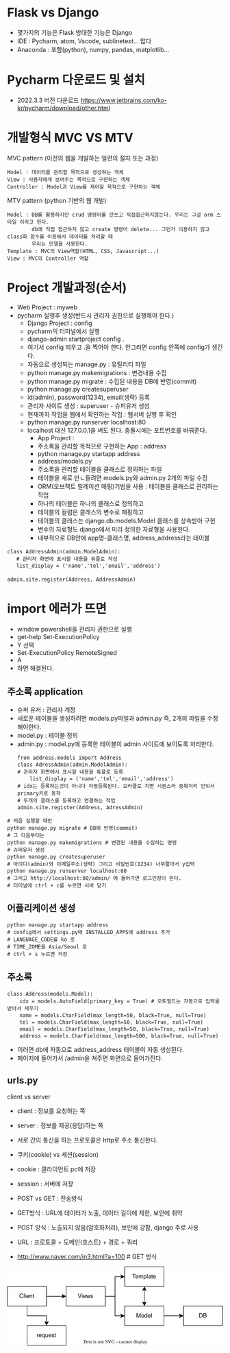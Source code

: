 # Flask vs Django
- 몇가지의 기능은 Flask 방대한 기능은 Django
- IDE : Pycharm, atom, Vscode, sublinetext... 많다
- Anaconda : 포함(python), numpy, pandas, matplotlib...

# Pycharm 다운로드 및 설치
- 2022.3.3 버전 다운로드
https://www.jetbrains.com/ko-kr/pycharm/download/other.html

# 개발형식 MVC  VS  MTV

MVC pattern (이전의 웹을 개발하는 일련의 절차 또는 과정)
```
Model : 데이터를 관리할 목적으로 생성하는 객체
View : 사용자에게 보여주는 목적으로 구현하는 객체
Controller : Model과 View를 제어할 목적으로 구현하는 객체
```

MTV pattern (python 기반의 웹 개발)
```
Model : DB를 활용하지만 crud 명령어를 안쓰고 직접접근하지않는다. 우리는 그걸 orm 스타일 이라고 한다.
        db에 직접 접근하지 않고 create 명령어 delete... 그런거 이용하지 않고 class화 함수를 이용해서 데이터를 처리할 때
        우리는 모델을 사용한다.
Template : MVC의 View역할(HTML, CSS, Javascript...)
View : MVC의 Controller 역할
```
# Project 개발과정(순서)
- Web Project : myweb
- pycharm 실행후 생성(반드시 관리자 권한으로 실행해야 한다.)
  + Django Project : config
  + pycharm의 터미널에서 실행
  + django-admin  startproject config .
  + 여기서 config 띄우고 .을 찍어야 한다. 안그러면 config 안쪽에 config가 생긴다.
  + 자동으로 생성되는 manage.py : 유틸리티 파일
  + python manage.py makemigrations : 변경내용 수집
  + python manage.py migrate : 수집된 내용을 DB에 반영(commit)
  + python manage.py createsuperuser
  + id(admin), password(1234), email(생략) 등록
  + 관리자 사이트 생성 : superuser - 슈퍼유저 생성
  + 현재까지 작업을 웹에서 확인하는 작업 : 웹서버 실행 후 확인
  + python manage.py runserver localhost:80
  + localhost 대신 127.0.0.1을 써도 된다. 충돌시에는 포트번호를 바꿔준다. 
     * App Project :
     * 주소록을 관리할 목적으로 구현하는 App : address
     * python manage.py startapp address
     * address/models.py
     * 주소록을 관리할 테이블을  클래스로 정의하는 파일
     * 테이블을 새로 만ㄴ들려면 models.py와 admin.py 2개의 파일 수정
     * ORM(오브젝트 릴레이션 매핑)기법을 사용 : 테이블을 클래스로 관리하는 작업
     * 하나의 테이블은 하나의 클래스로 정의하고
     * 테이블의 컬럼은 클래스의 변수로 매핑하고
     * 테이블의 클래스는 django.db.models.Model 클래스를 상속받아 구현
     * 변수의 자료형도 django에서 미리 정의한 자료형을 사용한다.
     * 내부적으로 DB안에 app명-클래스명, address_address라는 테이블
 ```
class AddressAdmin(admin.ModelAdmin):
    # 관리자 화면에 표시할 내용을 튜플로 작성
    list_display = ('name','tel','email','address')

admin.site.register(Address, AddressAdmin)
 ```
# import 에러가 뜨면 
- window powershell을 관리자 권한으로 실행
- get-help Set-ExecutionPolicy
- Y 선택
- Set-ExecutionPolicy RemoteSigned
- A
- 하면 해결된다.

## 주소록 application
- 슈퍼 유저 : 관리자 계정
- 새로운 테이블을 생성하려면 models.py파일과 admin.py 즉, 2개의 파일을 수정해야한다.
- model.py : 테이블 정의
- admin.py : model.py에 등록한 테이블이 admin 사이트에 보이도록 처리한다.
  ```
  from address.models import Address
  class AdressAdmin(admin.ModelAdmin):
  # 관리자 화면에서 표시할 내용을 튜플로 등록
      list_display = ('name','tel','email','address')
  # idx는 등록하는것이 아니다 자동등록된다. 오라클로 치면 시퀀스라 중복처리 안되서 primary키로 동작
  # 두개의 클래스를 등록하고 연결하는 작업
  admin.site.register(Address, AdressAdmin)
  ```
```
# 처음 실행할 때만
python manage.py migrate # DB에 반영(commit)
# 그 다음부터는
python manage.py makemigrations # 변경된 내용을 수집하는 명령
# 슈퍼유저 생성
python manage.py createsuperuser
# 아이디(admin)와 이메일주소(생략) 그리고 비밀번호(1234) 너무짧아서 y입력 
python manage.py runserver localhost:80
# 그리고 http://localhost:80/admin/ 에 들어가면 로그인창이 뜬다.
# 터미널에 ctrl + c를 누르면 서버 닫기
```
## 어플리케이션 생성
```
python manage.py startapp address
# config에서 settings.py에 INSTALLED_APPS에 address 추가
# LANGUAGE_CODE를 ko 로
# TIME_ZOME을 Asia/Seoul 로
# ctrl + s 누르면 저장
```
## 주소록
```
class Address(models.Model):
    idx = models.AutoField(primary_key = True) # 오토필드는 자동으로 입력을 받아서 채우기
    name = models.CharField(max_length=50, black=True, null=True)
    tel = models.CharField(max_length=50, black=True, null=True)
    email = models.CharField(max_length=50, black=True, null=True)
    address = models.CharField(max_length=500, black=True, null=True)
```
- 이러면 db에 자동으로 address_address 테이블이 자동 생성된다.
- 페이지에 들어가서 /admin을 쳐주면 화면으로 들어가진다.
## urls.py
client vs server
- client : 정보를 요청하는 쪽
- server : 정보를 제공(응답)하는 쪽
- 서로 간의 통신을 하는 프로토콜은 http로 주소 통신한다.

- 쿠키(cookie) vs 세션(session)
- cookie : 클라이언트 pc에 저장
- session : 서버에 저장

- POST vs GET : 전송방식
- GET방식 : URL에 데이터가 노출, 데이터 길이에 제한, 보안에 취약
- POST 방식 : 노출되지 않음(암호화처리), 보안에 강함, django 주로 사용
  
- URL : 프로토콜 + 도메인(호스트) + 경로 + 쿼리
- http://www.naver.com/in3.html?a=100 # GET 방식
<img src = "https://github.com/fightmeat/photos/blob/a13373e9afb3c2854ec0ada52b78660f00383212/django.drawio.svg">
